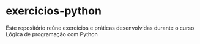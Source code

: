 # exercicios-python
Este repositório reúne exercícios e práticas desenvolvidas durante o curso Lógica de programação com Python
